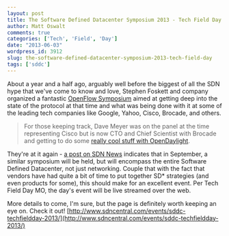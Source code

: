 ```yaml
---
layout: post
title: The Software Defined Datacenter Symposium 2013 - Tech Field Day
author: Matt Oswalt
comments: true
categories: ['Tech', 'Field', 'Day']
date: "2013-06-03"
wordpress_id: 3912
slug: the-software-defined-datacenter-symposium-2013-tech-field-day
tags: ['sddc']
---
```



About a year and a half ago, arguably well before the biggest of all the SDN hype that we've come to know and love, Stephen Foskett and company organized a fantastic [OpenFlow Symposium](https://oswalt.dev/2011/10/review-openflow-symposium-2011-morning-session/) aimed at getting deep into the state of the protocol at that time and what was being done with it at some of the leading tech companies like Google, Yahoo, Cisco, Brocade, and others.

> For those keeping track, Dave Meyer was on the panel at the time representing Cisco but is now CTO and Chief Scientist with Brocade and getting to do some [really cool stuff with OpenDaylight](http://searchsdn.techtarget.com/news/2240183332/Keeping-OpenDaylight-truly-open-QA-with-Brocades-Dave-Meyer).

They're at it again - [a post on SDN News](https://www.sdxcentral.com/articles/featured/sddc13-videos-slides-download/2013/09/) indicates that in September, a similar symposium will be held, but will encompass the entire Software Defined Datacenter, not just networking. Couple that with the fact that vendors have had quite a bit of time to put together SD* strategies (and even products for some), this should make for an excellent event. Per Tech Field Day MO, the day's event will be live streamed over the web.

More details to come, I'm sure, but the page is definitely worth keeping an eye on. Check it out!
[http://www.sdncentral.com/events/sddc-techfieldday-2013/](http://www.sdncentral.com/events/sddc-techfieldday-2013/)
